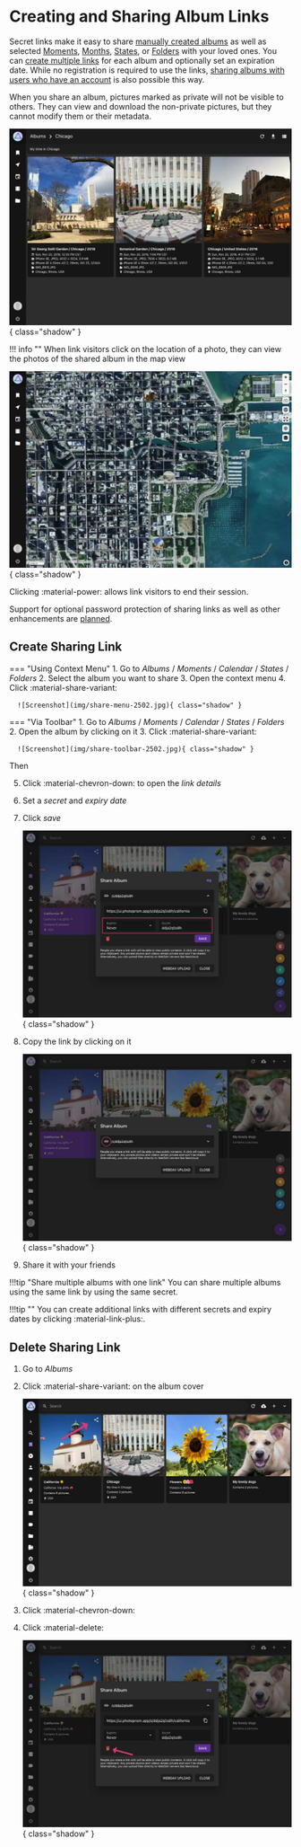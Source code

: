 # Creating and Sharing Album Links

Secret links make it easy to share [manually created albums](../organize/albums.md) as well as selected [Moments](../organize/moments.md), [Months](../organize/calendar.md), [States](../search/index.md#states), or [Folders](../organize/folders.md) with your loved ones. You can [create multiple links](#create-sharing-link) for each album and optionally set an expiration date. While no registration is required to use the links, [sharing albums with users who have an account](../users/sharing.md) is also possible this way.

When you share an album, pictures marked as private will not be visible to others. They can view and download the non-private pictures, but they cannot modify them or their metadata.

![Screenshot](img/link-card-2502.jpg){ class="shadow" }

!!! info ""
    When link visitors click on the location of a photo, they can view the photos of the shared album in the map view


![Screenshot](img/link-places-2502.jpg){ class="shadow" }

Clicking :material-power: allows link visitors to end their session.

Support for optional password protection of sharing links as well as other enhancements are [planned](https://github.com/photoprism/photoprism/issues?q=is%3Aissue+is%3Aopen+sharing+in%3Atitle+label%3Aidea).

## Create Sharing Link ##

=== "Using Context Menu"
     1. Go to *Albums* / *Moments* / *Calendar* / *States* / *Folders*
     2. Select the album you want to share
     3. Open the context menu
     4. Click :material-share-variant:
    
      ![Screenshot](img/share-menu-2502.jpg){ class="shadow" }

=== "Via Toolbar"
     1. Go to *Albums* / *Moments* / *Calendar* / *States* / *Folders*
     2. Open the album by clicking on it
     3. Click :material-share-variant:

      ![Screenshot](img/share-toolbar-2502.jpg){ class="shadow" }

Then

5. Click :material-chevron-down: to open the *link details*
6. Set a *secret* and *expiry date*
7. Click *save*
    
    ![Screenshot](img/share-dialog-add-2502.jpg){ class="shadow" }
    
8. Copy the link by clicking on it
    
    ![Screenshot](img/share-dialog-copy-2502.jpg){ class="shadow" }
    
9. Share it with your friends

!!!tip "Share multiple albums with one link"
    You can share multiple albums using the same link by using the same secret.

!!!tip ""
    You can create additional links with different secrets and expiry dates by clicking :material-link-plus:.

## Delete Sharing Link ##

1. Go to *Albums*
2. Click :material-share-variant: on the album cover

    ![Screenshot](img/share-delete-1-2502.jpg){ class="shadow" }
    
3. Click :material-chevron-down:
4. Click :material-delete:

     ![Screenshot](img/share-delete-2-2502.jpg){ class="shadow" }